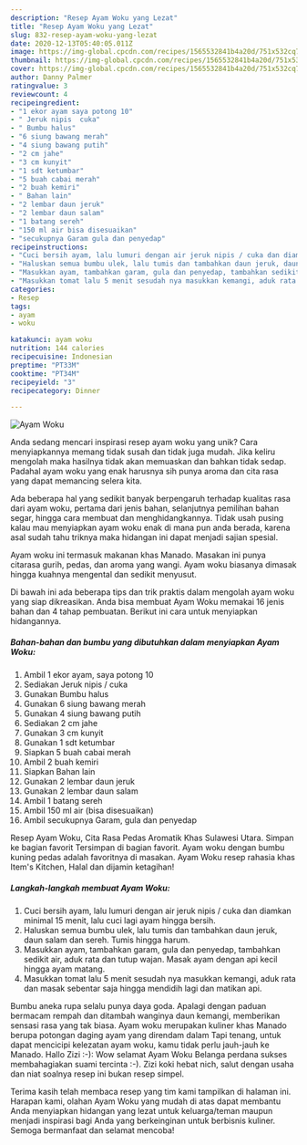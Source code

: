```yaml
---
description: "Resep Ayam Woku yang Lezat"
title: "Resep Ayam Woku yang Lezat"
slug: 832-resep-ayam-woku-yang-lezat
date: 2020-12-13T05:40:05.011Z
image: https://img-global.cpcdn.com/recipes/1565532841b4a20d/751x532cq70/ayam-woku-foto-resep-utama.jpg
thumbnail: https://img-global.cpcdn.com/recipes/1565532841b4a20d/751x532cq70/ayam-woku-foto-resep-utama.jpg
cover: https://img-global.cpcdn.com/recipes/1565532841b4a20d/751x532cq70/ayam-woku-foto-resep-utama.jpg
author: Danny Palmer
ratingvalue: 3
reviewcount: 4
recipeingredient:
- "1 ekor ayam saya potong 10"
- " Jeruk nipis  cuka"
- " Bumbu halus"
- "6 siung bawang merah"
- "4 siung bawang putih"
- "2 cm jahe"
- "3 cm kunyit"
- "1 sdt ketumbar"
- "5 buah cabai merah"
- "2 buah kemiri"
- " Bahan lain"
- "2 lembar daun jeruk"
- "2 lembar daun salam"
- "1 batang sereh"
- "150 ml air bisa disesuaikan"
- "secukupnya Garam gula dan penyedap"
recipeinstructions:
- "Cuci bersih ayam, lalu lumuri dengan air jeruk nipis / cuka dan diamkan minimal 15 menit, lalu cuci lagi ayam hingga bersih."
- "Haluskan semua bumbu ulek, lalu tumis dan tambahkan daun jeruk, daun salam dan sereh. Tumis hingga harum."
- "Masukkan ayam, tambahkan garam, gula dan penyedap, tambahkan sedikit air, aduk rata dan tutup wajan. Masak ayam dengan api kecil hingga ayam matang."
- "Masukkan tomat lalu 5 menit sesudah nya masukkan kemangi, aduk rata dan masak sebentar saja hingga mendidih lagi dan matikan api."
categories:
- Resep
tags:
- ayam
- woku

katakunci: ayam woku 
nutrition: 144 calories
recipecuisine: Indonesian
preptime: "PT33M"
cooktime: "PT34M"
recipeyield: "3"
recipecategory: Dinner

---
```



![Ayam Woku](https://img-global.cpcdn.com/recipes/1565532841b4a20d/751x532cq70/ayam-woku-foto-resep-utama.jpg)

Anda sedang mencari inspirasi resep ayam woku yang unik? Cara menyiapkannya memang tidak susah dan tidak juga mudah. Jika keliru mengolah maka hasilnya tidak akan memuaskan dan bahkan tidak sedap. Padahal ayam woku yang enak harusnya sih punya aroma dan cita rasa yang dapat memancing selera kita.

Ada beberapa hal yang sedikit banyak berpengaruh terhadap kualitas rasa dari ayam woku, pertama dari jenis bahan, selanjutnya pemilihan bahan segar, hingga cara membuat dan menghidangkannya. Tidak usah pusing kalau mau menyiapkan ayam woku enak di mana pun anda berada, karena asal sudah tahu triknya maka hidangan ini dapat menjadi sajian spesial.

Ayam woku ini termasuk makanan khas Manado. Masakan ini punya citarasa gurih, pedas, dan aroma yang wangi. Ayam woku biasanya dimasak hingga kuahnya mengental dan sedikit menyusut.


Di bawah ini ada beberapa tips dan trik praktis dalam mengolah ayam woku yang siap dikreasikan. Anda bisa membuat Ayam Woku memakai 16 jenis bahan dan 4 tahap pembuatan. Berikut ini cara untuk menyiapkan hidangannya.

<!--inarticleads1-->

##### Bahan-bahan dan bumbu yang dibutuhkan dalam menyiapkan Ayam Woku:

1. Ambil 1 ekor ayam, saya potong 10
1. Sediakan  Jeruk nipis / cuka
1. Gunakan  Bumbu halus
1. Gunakan 6 siung bawang merah
1. Gunakan 4 siung bawang putih
1. Sediakan 2 cm jahe
1. Gunakan 3 cm kunyit
1. Gunakan 1 sdt ketumbar
1. Siapkan 5 buah cabai merah
1. Ambil 2 buah kemiri
1. Siapkan  Bahan lain
1. Gunakan 2 lembar daun jeruk
1. Gunakan 2 lembar daun salam
1. Ambil 1 batang sereh
1. Ambil 150 ml air (bisa disesuaikan)
1. Ambil secukupnya Garam, gula dan penyedap


Resep Ayam Woku, Cita Rasa Pedas Aromatik Khas Sulawesi Utara. Simpan ke bagian favorit Tersimpan di bagian favorit. Ayam woku dengan bumbu kuning pedas adalah favoritnya di masakan. Ayam Woku resep rahasia khas Item&#39;s Kitchen, Halal dan dijamin ketagihan! 

<!--inarticleads2-->

##### Langkah-langkah membuat Ayam Woku:

1. Cuci bersih ayam, lalu lumuri dengan air jeruk nipis / cuka dan diamkan minimal 15 menit, lalu cuci lagi ayam hingga bersih.
1. Haluskan semua bumbu ulek, lalu tumis dan tambahkan daun jeruk, daun salam dan sereh. Tumis hingga harum.
1. Masukkan ayam, tambahkan garam, gula dan penyedap, tambahkan sedikit air, aduk rata dan tutup wajan. Masak ayam dengan api kecil hingga ayam matang.
1. Masukkan tomat lalu 5 menit sesudah nya masukkan kemangi, aduk rata dan masak sebentar saja hingga mendidih lagi dan matikan api.


Bumbu aneka rupa selalu punya daya goda. Apalagi dengan paduan bermacam rempah dan ditambah wanginya daun kemangi, memberikan sensasi rasa yang tak biasa. Ayam woku merupakan kuliner khas Manado berupa potongan daging ayam yang direndam dalam Tapi tenang, untuk dapat mencicipi kelezatan ayam woku, kamu tidak perlu jauh-jauh ke Manado. Hallo Zizi :-): Wow selamat Ayam Woku Belanga perdana sukses membahagiakan suami tercinta :-). Zizi koki hebat nich, salut dengan usaha dan niat soalnya resep ini bukan resep simpel. 

Terima kasih telah membaca resep yang tim kami tampilkan di halaman ini. Harapan kami, olahan Ayam Woku yang mudah di atas dapat membantu Anda menyiapkan hidangan yang lezat untuk keluarga/teman maupun menjadi inspirasi bagi Anda yang berkeinginan untuk berbisnis kuliner. Semoga bermanfaat dan selamat mencoba!
